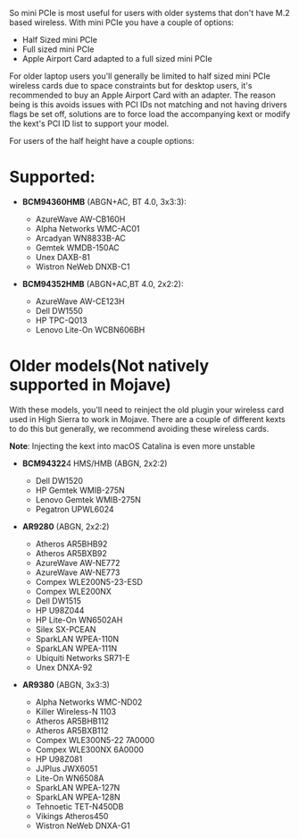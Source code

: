 So mini PCIe is most useful for users with older systems that don't have M.2 based wireless. With mini PCIe you have a couple of options:

* Half Sized mini PCIe
* Full sized mini PCIe
* Apple Airport Card adapted to a full sized mini PCIe

For older laptop users you'll generally be limited to half sized mini PCIe wireless cards due to space constraints but for desktop users, it's recommended to buy an Apple Airport Card with an adapter. The reason being is this avoids issues with PCI IDs not matching and not having drivers flags be set off, solutions are to force load the accompanying kext or modify the kext's PCI ID list to support your model.


For users of the half height have a couple options:


# Supported:

* **BCM94360HMB** (ABGN+AC, BT 4.0, 3x3:3):

   * AzureWave AW-CB160H
   * Alpha Networks WMC-AC01
   * Arcadyan WN8833B-AC
   * Gemtek WMDB-150AC
   * Unex DAXB-81
   * Wistron NeWeb DNXB-C1
   
* **BCM94352HMB** (ABGN+AC,BT 4.0, 2x2:2):

   * AzureWave AW-CE123H
   * Dell DW1550
   * HP TPC-Q013
   * Lenovo Lite-On WCBN606BH

# Older models(Not natively supported in Mojave)

With these models, you'll need to reinject the old plugin your wireless card used in High Sierra to work in Mojave. There are a couple of different kexts to do this but generally, we recommend avoiding these wireless cards.

**Note**: Injecting the kext into macOS Catalina is even more unstable

* **BCM94322**4 HMS/HMB (ABGN, 2x2:2)
   * Dell DW1520
   * HP Gemtek WMIB-275N 
   * Lenovo Gemtek WMIB-275N
   * Pegatron UPWL6024
   
* **AR9280** (ABGN, 2x2:2)

   * Atheros AR5BHB92
   * Atheros AR5BXB92
   * AzureWave AW-NE772
   * AzureWave AW-NE773
   * Compex WLE200N5-23-ESD
   * Compex WLE200NX
   * Dell DW1515
   * HP U98Z044
   * HP Lite-On WN6502AH
   * Silex SX-PCEAN
   * SparkLAN WPEA-110N
   * SparkLAN WPEA-111N
   * Ubiquiti Networks SR71-E
   * Unex DNXA-92

* **AR9380** (ABGN, 3x3:3)
   * Alpha Networks WMC-ND02
   * Killer Wireless-N 1103
   * Atheros AR5BHB112
   * Atheros AR5BXB112
   * Compex WLE300N5-22 7A0000
   * Compex WLE300NX 6A0000
   * HP U98Z081
   * JJPlus JWX6051
   * Lite-On WN6508A
   * SparkLAN WPEA-127N
   * SparkLAN WPEA-128N
   * Tehnoetic TET-N450DB
   * Vikings Atheros450
   * Wistron NeWeb DNXA-G1
